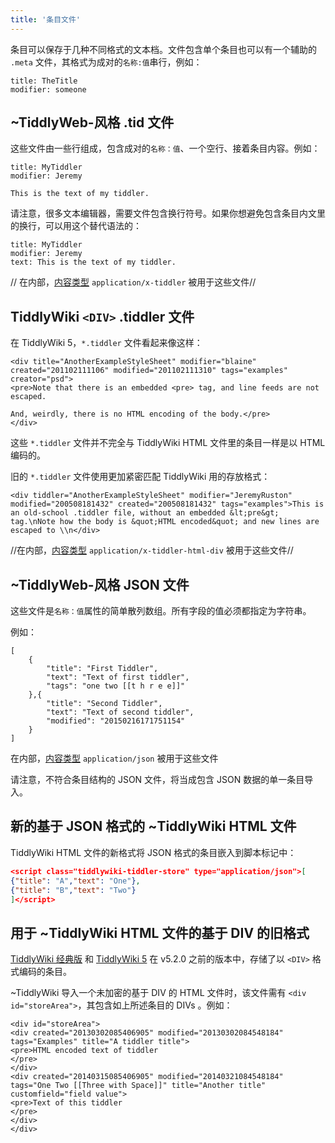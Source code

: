 ```yaml
---
title: '条目文件'
---
```


条目可以保存于几种不同格式的文本档。文件包含单个条目也可以有一个辅助的 `.meta` 文件，其格式为成对的`名称:值`串行，例如：

```
title: TheTitle
modifier: someone
```

## ~TiddlyWeb-风格 .tid 文件

这些文件由一些行组成，包含成对的`名称：值`、一个空行、接着条目内容。例如：

```
title: MyTiddler
modifier: Jeremy

This is the text of my tiddler.
```

请注意，很多文本编辑器，需要文件包含换行符号。如果你想避免包含条目内文里的换行，可以用这个替代语法的：

```
title: MyTiddler
modifier: Jeremy
text: This is the text of my tiddler.
```

// 在内部，[内容类型](ContentType) `application/x-tiddler` 被用于这些文件//

## TiddlyWiki `<DIV>` .tiddler 文件

在 TiddlyWiki 5，`*.tiddler` 文件看起来像这样：

```
<div title="AnotherExampleStyleSheet" modifier="blaine" created="201102111106" modified="201102111310" tags="examples" creator="psd">
<pre>Note that there is an embedded <pre> tag, and line feeds are not escaped.

And, weirdly, there is no HTML encoding of the body.</pre>
</div>
```

这些 `*.tiddler` 文件并不完全与 TiddlyWiki HTML 文件里的条目一样是以 HTML 编码的。

旧的 `*.tiddler` 文件使用更加紧密匹配 TiddlyWiki 用的存放格式：

```
<div tiddler="AnotherExampleStyleSheet" modifier="JeremyRuston" modified="200508181432" created="200508181432" tags="examples">This is an old-school .tiddler file, without an embedded &lt;pre&gt; tag.\nNote how the body is &quot;HTML encoded&quot; and new lines are escaped to \\n</div>
```

//在内部，[内容类型](ContentType) `application/x-tiddler-html-div` 被用于这些文件//

## ~TiddlyWeb-风格 JSON 文件

这些文件是`名称：值`属性的简单散列数组。所有字段的值必须都指定为字符串。

例如：

```
[
	{
		"title": "First Tiddler",
		"text": "Text of first tiddler",
		"tags": "one two [[t h r e e]]"
	},{
		"title": "Second Tiddler",
		"text": "Text of second tiddler",
		"modified": "20150216171751154"
	}
]
```

在内部，[内容类型](ContentType) `application/json` 被用于这些文件

请注意，不符合条目结构的 JSON 文件，将当成包含 JSON 数据的单一条目导入。

## 新的基于 JSON 格式的 ~TiddlyWiki HTML 文件

TiddlyWiki HTML 文件的新格式将 JSON 格式的条目嵌入到脚本标记中：

```json
<script class="tiddlywiki-tiddler-store" type="application/json">[
{"title": "A","text": "One"},
{"title": "B","text": "Two"}
]</script>
```

## 用于 ~TiddlyWiki HTML 文件的基于 DIV 的旧格式

[TiddlyWiki 经典版](TiddlyWikiClassic) 和 [TiddlyWiki 5](TiddlyWiki5) 在 v5.2.0 之前的版本中，存储了以 `<DIV>` 格式编码的条目。

~TiddlyWiki 导入​​一个未加密的基于 DIV 的 HTML 文件时，该文件需有 `<div id="storeArea">`，其包含如上所述条目的 DIVs 。例如：

```
<div id="storeArea">
<div created="20130302085406905" modified="20130302084548184" tags="Examples" title="A tiddler title">
<pre>HTML encoded text of tiddler
</pre>
</div>
<div created="20140315085406905" modified="20140321084548184" tags="One Two [[Three with Space]]" title="Another title" customfield="field value">
<pre>Text of this tiddler
</pre>
</div>
</div>
```
